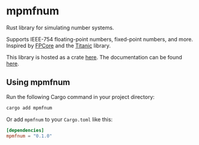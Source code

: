 # mpmfnum

Rust library for simulating number systems.

Supports IEEE-754 floating-point numbers, fixed-point numbers, and more.
Inspired by [FPCore](https://fpbench.org/) and the [Titanic](https://github.com/billzorn/titanic) library.

This library is hosted as a crate [here](https://crates.io/crates/mpmfnum).
The documentation can be found [here](https://docs.rs/mpmfnum/latest/mpmfnum/).

## Using mpmfnum

Run the following Cargo command in your project directory:
```bash
cargo add mpmfnum
```
Or add `mpmfnum` to your `Cargo.toml` like this:
```toml
[dependencies]
mpmfnum = "0.1.0"
```
